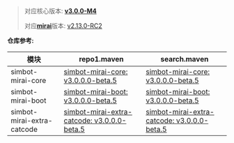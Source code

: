 > 对应核心版本: [**v3.0.0-M4**](https://github.com/ForteScarlet/simpler-robot/releases/tag/v3.0.0-M4)
>
> 对应[**mirai**](https://github.com/mamoe/mirai)版本: [v2.13.0-RC2](https://github.com/mamoe/mirai/releases/tag/v2.13.0-RC2)

**仓库参考:**

| **模块** | **repo1.maven** | **search.maven** |
|---------|-----------------|------------------|
| simbot-mirai-core | [simbot-mirai-core: v3.0.0.0-beta.5](https://repo1.maven.org/maven2/love/forte/simbot/component/simbot-component-mirai-core/3.0.0.0-beta.5) | [simbot-mirai-core: v3.0.0.0-beta.5](https://search.maven.org/artifact/love.forte.simbot.component/simbot-component-mirai-core/3.0.0.0-beta.5/jar)  |
| simbot-mirai-boot | [simbot-mirai-boot: v3.0.0.0-beta.5](https://repo1.maven.org/maven2/love/forte/simbot/component/simbot-component-mirai-boot/3.0.0.0-beta.5) | [simbot-mirai-boot: v3.0.0.0-beta.5](https://search.maven.org/artifact/love.forte.simbot.component/simbot-component-mirai-boot/3.0.0.0-beta.5/jar)  |
| simbot-mirai-extra-catcode | [simbot-mirai-extra-catcode: v3.0.0.0-beta.5](https://repo1.maven.org/maven2/love/forte/simbot/component/simbot-component-mirai-extra-catcode/3.0.0.0-beta.5) | [simbot-mirai-extra-catcode: v3.0.0.0-beta.5](https://search.maven.org/artifact/love.forte.simbot.component/simbot-component-mirai-extra-catcode/3.0.0.0-beta.5/jar)  |
